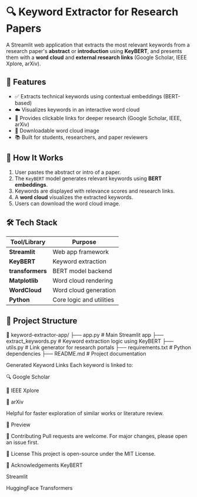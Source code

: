 # 🔍 Keyword Extractor for Research Papers

A Streamlit web application that extracts the most relevant keywords from a research paper's **abstract** or **introduction** using **KeyBERT**, and presents them with a **word cloud** and **external research links** (Google Scholar, IEEE Xplore, arXiv).

## 📌 Features

- ✅ Extracts technical keywords using contextual embeddings (BERT-based)
- ☁️ Visualizes keywords in an interactive word cloud
- 🔗 Provides clickable links for deeper research (Google Scholar, IEEE, arXiv)
- 💾 Downloadable word cloud image
- 📚 Built for students, researchers, and paper reviewers

## 🧠 How It Works

1. User pastes the abstract or intro of a paper.
2. The `KeyBERT` model generates relevant keywords using **BERT embeddings**.
3. Keywords are displayed with relevance scores and research links.
4. A **word cloud** visualizes the extracted keywords.
5. Users can download the word cloud image.


## 🛠 Tech Stack

| Tool/Library        | Purpose                              |
|---------------------|--------------------------------------|
| **Streamlit**       | Web app framework                    |
| **KeyBERT**         | Keyword extraction                   |
| **transformers**    | BERT model backend                   |
| **Matplotlib**      | Word cloud rendering                 |
| **WordCloud**       | Word cloud generation                |
| **Python**          | Core logic and utilities             |

## 📂 Project Structure

📁 keyword-extractor-app/
├── app.py # Main Streamlit app
├── extract_keywords.py # Keyword extraction logic using KeyBERT
├── utils.py # Link generator for research portals
├── requirements.txt # Python dependencies
├── README.md # Project documentation

 Generated Keyword Links
Each keyword is linked to:

🔍 Google Scholar

📘 IEEE Xplore

📄 arXiv

Helpful for faster exploration of similar works or literature review.

📸 Preview

🤝 Contributing
Pull requests are welcome. For major changes, please open an issue first.

📜 License
This project is open-source under the MIT License.

🙌 Acknowledgements
KeyBERT

Streamlit

HuggingFace Transformers


